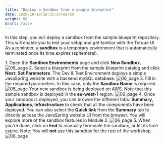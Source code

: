 ```yaml
---
title: "Deploy a Sandbox from a sample blueprint"
date: 2020-10-16T10:35:57+03:00
weight: 08
draft: false
---
```


In this step, you will deploy a sandbox from the sample blueprint repository. This will enable you to test your setup and get familiar with the Torque UI. As a reminder, a __sandbox__ is a temporary environment that is automatically terminated once its time expires (ephemeral). 

1\. Open the **Sandbox Environments** page and click __New Sandbox__.
 ![06_page](/images/prerequisite/new_sandbox.png)
2\. Select a blueprint from the sample blueprint catalog and click **Next: Set Parameters**. The Dev & Test Environment deploys a simple JavaSpring website with a backend mySQL database.
 ![06_page](/images/prerequisite/select_sample_bp.png)
3\. Fill in the required parameters. In this case, only the **Sandbox Name** is required.
 ![06_page](/images/prerequisite/set_parameters.png)
Your new sandbox is being deployed on AWS. Note that this sample sandbox is deployed in the __eu-west-1__ region.
 ![06_page](/images/prerequisite/new_sandbox.png)
4\. Once your sandbox is deployed, you can browse the different tabs: **Summary**, **Applications**, **Infrastructure** to check that all the components have been deployed. You can also select the __Quick link__ from the **Summary** tab to directly access the JavaSpring website UI from the browser. You will explore more of the sandbox features in Module 2.
 ![06_page](/images/prerequisite/sandbox_deployed.png)
5\. When you're done, click on __End__ to manually terminate the sandbox, or let its time expire.
Note: You will __not__ use this sandbox for the rest of the workshop.
 ![06_page](/images/prerequisite/application_tab.png)
 
